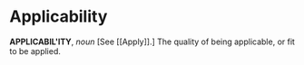 # Applicability

**APPLICABIL'ITY**, _noun_ \[See [[Apply]].\] The quality of being applicable, or fit to be applied.